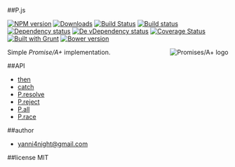 ##P.js

[![NPM version][npm-image]][npm-url] [![Downloads][downloads-image]][npm-url] [![Build Status][travis-image]][travis-url] [![Build status][appveyor-image]][appveyor-url] [![Dependency status][david-dm-image]][david-dm-url] [![De vDependency status][david-dm-dev-image]][david-dm-dev-url] [![Coverage Status][coveralls-image]][coveralls-url] [![Built with Grunt][grunt-image]][grunt-url] [![Bower version][bower-image]][bower-url]

<a href="https://promisesaplus.com/">
    <img src="https://promisesaplus.com/assets/logo-small.png" alt="Promises/A+ logo"
         title="Promises/A+ 1.0 compliant" align="right" />
</a>

Simple _Promise/A+_ implementation.

##API

 - [then](https://developer.mozilla.org/en-US/docs/Web/JavaScript/Reference/Global_Objects/Promise/then)
 - [catch](https://developer.mozilla.org/en-US/docs/Web/JavaScript/Reference/Global_Objects/Promise/catch)
 - [P.resolve](https://developer.mozilla.org/en-US/docs/Web/JavaScript/Reference/Global_Objects/Promise/resolve)
 - [P.reject](https://developer.mozilla.org/en-US/docs/Web/JavaScript/Reference/Global_Objects/Promise/reject)
 - [P.all](https://developer.mozilla.org/en-US/docs/Web/JavaScript/Reference/Global_Objects/Promise/all)
 - [P.race](https://developer.mozilla.org/en-US/docs/Web/JavaScript/Reference/Global_Objects/Promise/race)


##author
 - <yanni4night@gmail.com>

##license
 MIT
 
[npm-url]: https://npmjs.org/package/p.js
[downloads-image]: http://img.shields.io/npm/dm/p.js.svg
[npm-image]: http://img.shields.io/npm/v/p.js.svg
[travis-url]: https://travis-ci.org/yanni4night/P.js
[travis-image]: http://img.shields.io/travis/yanni4night/P.js.svg
[appveyor-image]:https://ci.appveyor.com/api/projects/status/h9lbs41h7rmykqxn?svg=true
[appveyor-url]:https://ci.appveyor.com/project/yanni4night/P.js
[david-dm-url]:https://david-dm.org/yanni4night/p.js
[david-dm-image]:https://david-dm.org/yanni4night/p.js.svg
[david-dm-dev-url]:https://david-dm.org/yanni4night/p.js#info=devDependencies
[david-dm-dev-image]:https://david-dm.org/yanni4night/p.js/dev-status.svg
[coveralls-url]:https://coveralls.io/r/yanni4night/P.js
[coveralls-image]:https://coveralls.io/repos/yanni4night/P.js/badge.png
[grunt-url]:http://gruntjs.com/
[grunt-image]: https://cdn.gruntjs.com/builtwith.png
[bower-url]:http://badge.fury.io/bo/p-js
[bower-image]: https://badge.fury.io/bo/p-js.svg


